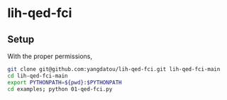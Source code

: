 # lih-qed-fci

## Setup
With the proper permissions,

```bash
git clone git@github.com:yangdatou/lih-qed-fci.git lih-qed-fci-main
cd lih-qed-fci-main
export PYTHONPATH=${pwd}:$PYTHONPATH
cd examples; python 01-qed-fci.py
```